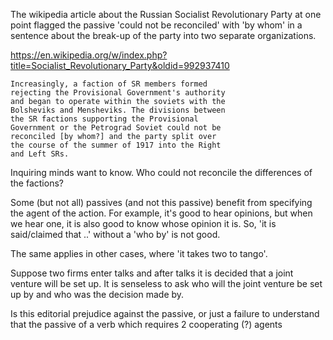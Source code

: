 The wikipedia article about the Russian Socialist Revolutionary Party at one point flagged the passive 'could not be reconciled' with 'by whom' in a sentence about the break-up of the party into two separate organizations.

https://en.wikipedia.org/w/index.php?title=Socialist_Revolutionary_Party&oldid=992937410

	Increasingly, a faction of SR members formed
	rejecting the Provisional Government's authority
	and began to operate within the soviets with the
	Bolsheviks and Mensheviks. The divisions between
	the SR factions supporting the Provisional
	Government or the Petrograd Soviet could not be
	reconciled [by whom?] and the party split over
	the course of the summer of 1917 into the Right
	and Left SRs.

<sarcasm>Inquiring minds want to know. Who could not reconcile the differences of the factions?</sarcasm>

Some (but not all) passives (and not this passive) benefit from specifying the agent of the action. For example, it's good to hear opinions, but when we hear one, it is also good to know whose opinion it is. So, 'it is said/claimed that ..' without a 'who by' is not good.

The same applies in other cases, where 'it takes two to tango'.

Suppose two firms enter talks and after talks it is decided that a joint venture will be set up. It is senseless to ask who will the joint venture be set up by and who was the decision made by.

Is this editorial prejudice against the passive, or just a failure to understand that the passive of a verb which requires 2 cooperating (?) agents 

